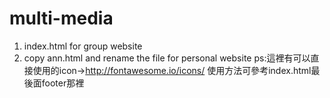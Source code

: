 # multi-media
1. index.html for group website
2. copy ann.html and rename the file for personal website
ps:這裡有可以直接使用的icon->http://fontawesome.io/icons/
使用方法可參考index.html最後面footer那裡
